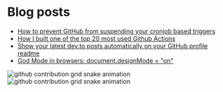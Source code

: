 # Blog posts
<!-- BLOG-POST-LIST:START -->
- [How to prevent GitHub from suspending your cronjob based triggers](https://dev.to/gautamkrishnar/how-to-prevent-github-from-suspending-your-cronjob-based-triggers-knf)
- [How I built one of the top 20 most used Github Actions](https://www.gautamkrishnar.com/how-i-built-one-of-the-top-20-most-used-github-actions/)
- [Show your latest dev.to posts automatically on your GitHub profile readme](https://dev.to/gautamkrishnar/show-your-latest-dev-to-posts-automatically-in-your-github-profile-readme-3nk8)
- [God Mode in browsers: document.designMode = &quot;on&quot;](https://dev.to/gautamkrishnar/god-mode-in-browsers-document-designmode-on-2pmo)
<!-- BLOG-POST-LIST:END -->

<!--START_SECTION:waka-->
<!--END_SECTION:waka-->

![github contribution grid snake animation](https://raw.githubusercontent.com/zachey01/zachey01/blob/main/github-contribution-grid-snake-dark.svg#gh-dark-mode-only)![github contribution grid snake animation](https://raw.githubusercontent.com/zachey01/zachey01/blob/main/github-contribution-grid-snake.svg#gh-light-mode-only)
